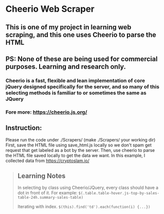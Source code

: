 # Cheerio Web Scraper

## This is one of my  project in learning web scraping, and this one uses Cheerio to parse the HTML
## PS: None of these are being used for commercial purposes. Learning and research only.

### Cheerio is a fast, flexible and lean implementation of core jQuery designed specifically for the server, and so many of this selecting methods is familiar to or sometimes the same as JQuery
### Fore more: https://cheerio.js.org/

## Instruction:
Please run the code under ./Scrapers/  (make ./Scrapers/ your working dir)
First, save the HTML file using save_html.js locally so we don't spam get request that get labeled as a bot by the server.
Then, use cheerio to parse the HTML file saved locally to get the data we want.
In this example, I collected data from https://cryptoslam.io/

> ## Learning Notes
>
> In selecting by class using Cheerio/JQuery, every class should have a dot in front of it. 
> For example: ```$(.table.table-hover.js-top-by-sales-table-24h.summary-sales-table)```
>
> Iterating with index.
> ```$(this).find('td').each(function(i) {...})```